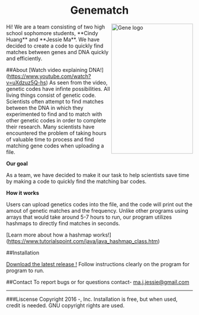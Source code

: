 <h1> <center> Genematch </center> </h1>
<img src="http://bestanimations.com/Science/Biology/DNA/dna-rna-double-helix-rotating-animation-17.gif"
8	 height= 350 width= 220 alt="Gene logo" title="Genematch" align="right" />
Hi! We are a team consisting of two high school sophomore students, **Cindy Huang** and **Jessie Ma**. 
We have decided to create a code to quickly find matches between genes and DNA quickly and efficiently.




##About 
[Watch video explaining DNA!] (https://www.youtube.com/watch?v=uXdzuz5Q-hs)
As seen from the video, genetic codes have infinte possibilities. All living things consist of genetic code. Scientists often attempt to find matches between the DNA in which they experimented to find and to match with other genetic codes in order to complete their research.
Many scientists have encountered the problem of taking hours of valuable time to process and find matching gene codes when uploading a file.

**Our goal** 


As a team, we have decided to make it our task to help scientists save time by making a code to quickly find the matching bar codes.

**How it works**


Users can upload genetics codes into the file, and the code will print out the amout of genetic matches and the frequency. 
Unlike other programs using arrays that would take around 5-7 hours to run, our program utilizes hashmaps to directly find matches in seconds.



[Learn more about how a hashmap works!] (https://www.tutorialspoint.com/java/java_hashmap_class.htm)


##Installation

[Download the latest release !](https://github.com/)
Follow instructions clearly on the program for program to run.



##Contact
To report bugs or for questions contact-
ma.j.jessie@gmail.com 

---

###Liscense
Copyright 2016 -, Inc.
Installation is free, but when used, credit is needed.
GNU copyright rights are used.
